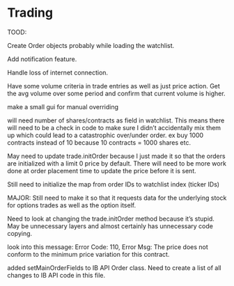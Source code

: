 # Trading

TOOD: 

Create Order objects probably while loading the watchlist.

Add notification feature.

Handle loss of internet connection.

Have some volume criteria in trade entries as well as just price action. Get the avg volume over some period and confirm that current volume is higher.

make a small gui for manual overriding

will need number of shares/contracts as field in watchlist. This means there will 
need to be a check in code to make sure I didn’t accidentally mix them up which could lead to a catastrophic over/under order. ex buy 1000 contracts instead of 10 because 10 contracts = 1000 shares etc.

May need to update trade.initOrder because I just made it so that the orders are initialized with a limit 0 price by default. There will need to be more work done at order placement time to update the price before it is sent.

Still need to initialize the map from order IDs to watchlist index (ticker IDs)

MAJOR: Still need to make it so that it requests data for the underlying stock for options trades as well as the option itself.

Need to look at changing the trade.initOrder method because it’s stupid. May be unnecessary layers and almost certainly has unnecessary code copying.

look into this message:
Error Code: 110, Error Msg: The price does not conform to the minimum price variation for this contract.

added setMainOrderFields to IB API Order class. Need to create a list of all changes to IB API code in this file.